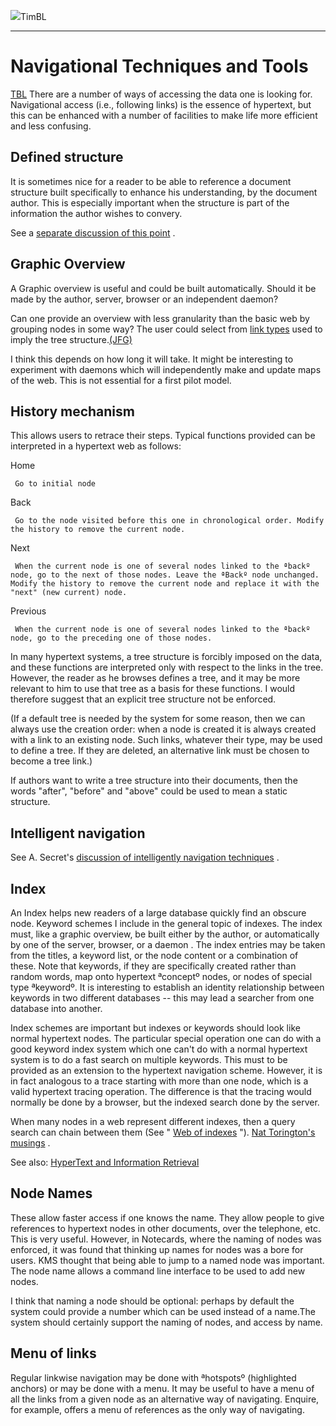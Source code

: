 [![](https://www.w3.org/Icons/WWW/arch1990)](https://www.w3.org/DesignIssues/OldDocs.html)TimBL

* * *

#  Navigational Techniques and Tools

[TBL](https://www.w3.org/People.html#BernersLee) There are a number of ways of accessing the
data one is looking for. Navigational access (i.e., following links) is the
essence of hypertext, but this can be enhanced with a number of facilities to
make life more efficient and less confusing.

##  Defined structure

It is sometimes nice for a reader to be able to reference a document structure
built specifically to enhance his understanding, by the document author. This
is especially important when the structure is part of the information the
author wishes to convery.

See a [separate discussion of this
point](../../Conferences/ECHT90/Structured.html) .

##  Graphic Overview

A Graphic overview is useful and could be built automatically. Should it be
made by the author, server, browser or an independent daemon?

Can one provide an overview with less granularity than the basic web by
grouping nodes in some way? The user could select from [link
types](https://www.w3.org/DesignIssues/Topology.html#4) used to imply the tree
structure.[(JFG)](https://www.w3.org/People.html#groff)

I think this depends on how long it will take. It might be interesting to
experiment with daemons which will independently make and update maps of the
web. This is not essential for a first pilot model.

##  History mechanism

This allows users to retrace their steps. Typical functions provided can be
interpreted in a hypertext web as follows:

Home

     Go to initial node 
Back

     Go to the node visited before this one in chronological order. Modify the history to remove the current node. 
Next

     When the current node is one of several nodes linked to the ªbackº node, go to the next of those nodes. Leave the ªBackº node unchanged. Modify the history to remove the current node and replace it with the "next" (new current) node. 
Previous

     When the current node is one of several nodes linked to the ªbackº node, go to the preceding one of those nodes. 
In many hypertext systems, a tree structure is forcibly imposed on the data,
and these functions are interpreted only with respect to the links in the
tree. However, the reader as he browses defines a tree, and it may be more
relevant to him to use that tree as a basis for these functions. I would
therefore suggest that an explicit tree structure not be enforced.

(If a default tree is needed by the system for some reason, then we can always
use the creation order: when a node is created it is always created with a
link to an existing node. Such links, whatever their type, may be used to
define a tree. If they are deleted, an alternative link must be chosen to
become a tree link.)

If authors want to write a tree structure into their documents, then the words
"after", "before" and "above" could be used to mean a static structure.

##  Intelligent navigation

See A. Secret's [discussion of intelligently navigation
techniques](https://www.w3.org/DesignIssues/Intelligent_Navigation.html) .

##  Index

An Index helps new readers of a large database quickly find an obscure node.
Keyword schemes I include in the general topic of indexes. The index must,
like a graphic overview, be built either by the author, or automatically by
one of the server, browser, or a daemon . The index entries may be taken from
the titles, a keyword list, or the node content or a combination of these.
Note that keywords, if they are specifically created rather than random words,
map onto hypertext ªconceptº nodes, or nodes of special type ªkeywordº. It is
interesting to establish an identity relationship between keywords in two
different databases -- this may lead a searcher from one database into
another.

Index schemes are important but indexes or keywords should look like normal
hypertext nodes. The particular special operation one can do with a good
keyword index system which one can't do with a normal hypertext system is to
do a fast search on multiple keywords. This must to be provided as an
extension to the hypertext navigation scheme. However, it is in fact analogous
to a trace starting with more than one node, which is a valid hypertext
tracing operation. The difference is that the tracing would normally be done
by a browser, but the indexed search done by the server.

When many nodes in a web represent different indexes, then a query search can
chain between them (See " [Web of indexes](https://www.w3.org/DesignIssues/ManyIndexes.html) "). [Nat
Torington's
musings](http://www.vuw.ac.nz:80/who/Nathan.Torkington/ideas/reggie.html) .

See also: [HyperText and Information
Retrieval](../../Conferences/ECHT90/HTandIR.html)

##  Node Names

These allow faster access if one knows the name. They allow people to give
references to hypertext nodes in other documents, over the telephone, etc.
This is very useful. However, in Notecards, where the naming of nodes was
enforced, it was found that thinking up names for nodes was a bore for users.
KMS thought that being able to jump to a named node was important. The node
name allows a command line interface to be used to add new nodes.

I think that naming a node should be optional: perhaps by default the system
could provide a number which can be used instead of a name.The system should
certainly support the naming of nodes, and access by name.

##  Menu of links

Regular linkwise navigation may be done with ªhotspotsº (highlighted anchors)
or may be done with a menu. It may be useful to have a menu of all the links
from a given node as an alternative way of navigating. Enquire, for example,
offers a menu of references as the only way of navigating.

